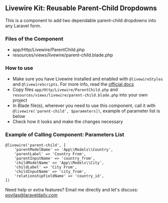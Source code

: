 ## Livewire Kit: Reusable Parent-Child Dropdowns

This is a component to add two dependable parent-child dropdowns into any Laravel form. 


### Files of the Component

- app/Http/Livewire/ParentChild.php
- resources/views/livewire/parent-child.blade.php


### How to use

- Make sure you have Livewire installed and enabled with `@livewireStyles` and `@livewireScripts`. For more info, read the [official docs](https://laravel-livewire.com/docs/2.x/quickstart) 
- Copy files `app/Http/Livewire/ParentChild.php` and `resources/views/livewire/parent-child.blade.php` into your own project
- In Blade file(s), wherever you need to use this component, call it with `@livewire('parent-child', $parameters])`, example of parameter list is below
- Check how it looks and make the changes necessary


### Example of Calling Component: Parameters List

```
@livewire('parent-child', [
    'parentModelName' => 'App\\Models\\Country',
    'parentLabel' => 'Country From',
    'parentInputName' => 'country_from',
    'childModelName' => 'App\\Models\\City',
    'childLabel' => 'City From',
    'childInputName' => 'city_from',
    'relationshipFieldName' => 'country_id',
])
```

Need help or extra features? Email me directly and let's discuss: povilas@laraveldaily.com 